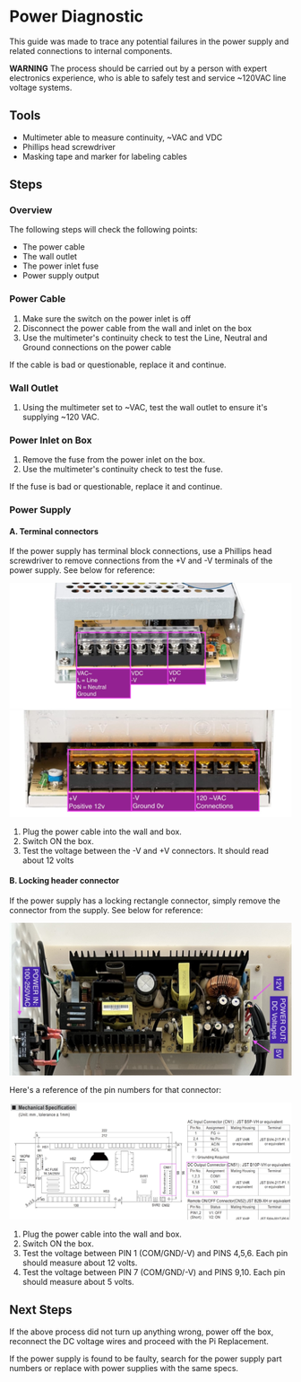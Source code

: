 # Power Diagnostic

This guide was made to trace any potential failures in the power supply and related connections to internal components.

**WARNING** The process should be carried out by a person with expert electronics experience, who is able to safely test and service ~120VAC line voltage systems.


## Tools

* Multimeter able to measure continuity, ~VAC and VDC
* Phillips head screwdriver
* Masking tape and marker for labeling cables

## Steps

### Overview

The following steps will check the following points:

* The power cable
* The wall outlet
* The power inlet fuse
* Power supply output

### Power Cable

1. Make sure the switch on the power inlet is off
1. Disconnect the power cable from the wall and inlet on the box
1. Use the multimeter's continuity check to test the Line, Neutral and Ground connections on the power cable

If the cable is bad or questionable, replace it and continue.

### Wall Outlet

1. Using the multimeter set to ~VAC, test the wall outlet to ensure it's supplying ~120 VAC.

### Power Inlet on Box

1. Remove the fuse from the power inlet on the box.
1. Use the multimeter's continuity check to test the fuse.

If the fuse is bad or questionable, replace it and continue.

### Power Supply

#### A. Terminal connectors

If the power supply has terminal block connections, use a Phillips head screwdriver to remove connections from the +V and -V terminals of the power supply. See below for reference:

![](images/terminal-a.jpg)
![](images/terminal-b.jpg)

1. Plug the power cable into the wall and box.
1. Switch ON the box.
1. Test the voltage between the -V and +V connectors. It should read about 12 volts


#### B. Locking header connector

If the power supply has a locking rectangle connector, simply remove the connector from the supply. See below for reference:


![](images/terminal-c.jpg)

Here's a reference of the pin numbers for that connector:

![](images/header.jpg)

1. Plug the power cable into the wall and box.
1. Switch ON the box.
1. Test the voltage between PIN 1 (COM/GND/-V) and PINS 4,5,6. Each pin should measure about 12 volts.
1. Test the voltage between PIN 7 (COM/GND/-V) and PINS 9,10. Each pin should measure about 5 volts.

## Next Steps

If the above process did not turn up anything wrong, power off the box, reconnect the DC voltage wires and proceed with the Pi Replacement.

If the power supply is found to be faulty, search for the power supply part numbers or replace with power supplies with the same specs.
